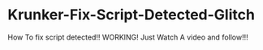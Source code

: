 # Krunker-Fix-Script-Detected-Glitch
How To fix script detected!! WORKING!
Just Watch A video and follow!!!
